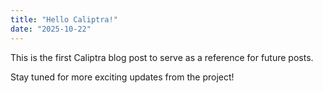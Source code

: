 ```yaml
---
title: "Hello Caliptra!"
date: "2025-10-22"
---
```


This is the first Caliptra blog post to serve as a reference for future posts.

Stay tuned for more exciting updates from the project!
